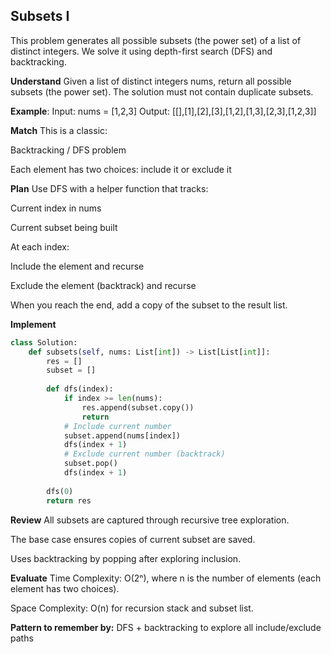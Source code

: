 ## Subsets I
This problem generates all possible subsets (the power set) of a list of distinct integers. We solve it using depth-first search (DFS) and backtracking.

**Understand**
Given a list of distinct integers nums, return all possible subsets (the power set).
The solution must not contain duplicate subsets.

**Example**:
Input: nums = [1,2,3]
Output: [[],[1],[2],[3],[1,2],[1,3],[2,3],[1,2,3]]

**Match**
This is a classic:

Backtracking / DFS problem

Each element has two choices: include it or exclude it

**Plan**
Use DFS with a helper function that tracks:

Current index in nums

Current subset being built

At each index:

Include the element and recurse

Exclude the element (backtrack) and recurse

When you reach the end, add a copy of the subset to the result list.

**Implement**
```python
class Solution:
    def subsets(self, nums: List[int]) -> List[List[int]]:
        res = []
        subset = []
        
        def dfs(index):
            if index >= len(nums):
                res.append(subset.copy())
                return
            # Include current number
            subset.append(nums[index])
            dfs(index + 1)
            # Exclude current number (backtrack)
            subset.pop()
            dfs(index + 1)
        
        dfs(0)
        return res
```
**Review**
All subsets are captured through recursive tree exploration.

The base case ensures copies of current subset are saved.

Uses backtracking by popping after exploring inclusion.

**Evaluate**
Time Complexity: O(2ⁿ), where n is the number of elements (each element has two choices).

Space Complexity: O(n) for recursion stack and subset list.

**Pattern to remember by:**
 DFS + backtracking to explore all include/exclude paths


